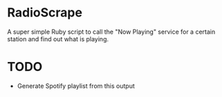 # RadioScrape

A super simple Ruby script to call the "Now Playing" service for a certain station and find out what is playing.

# TODO

+  Generate Spotify playlist from this output

